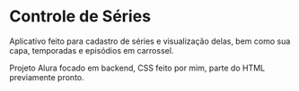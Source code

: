 # Controle de Séries
Aplicativo feito para cadastro de séries e visualização delas, bem como sua capa, temporadas e episódios em carrossel.

Projeto Alura focado em backend, CSS feito por mim, parte do HTML previamente pronto.
